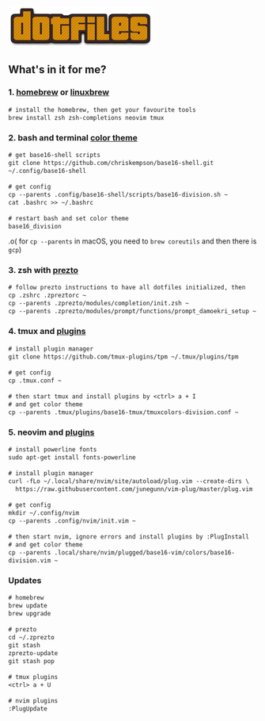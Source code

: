 ![dotfiles](dotfiles.png)

## What's in it for me?

### 1. [homebrew](https://brew.sh) or [linuxbrew](http://linuxbrew.sh)
```
# install the homebrew, then get your favourite tools
brew install zsh zsh-completions neovim tmux
```

### 2. bash and terminal [color theme](https://github.com/typedivision/division)
```
# get base16-shell scripts
git clone https://github.com/chriskempson/base16-shell.git ~/.config/base16-shell

# get config
cp --parents .config/base16-shell/scripts/base16-division.sh ~
cat .bashrc >> ~/.bashrc

# restart bash and set color theme
base16_division
```

.o( for `cp --parents` in macOS, you need to `brew coreutils` and then there is `gcp`)

### 3. zsh with [prezto](https://github.com/sorin-ionescu/prezto)
```
# follow prezto instructions to have all dotfiles initialized, then
cp .zshrc .zpreztorc ~
cp --parents .zprezto/modules/completion/init.zsh ~
cp --parents .zprezto/modules/prompt/functions/prompt_damoekri_setup ~
```

### 4. tmux and [plugins](https://github.com/tmux-plugins/tpm)
```
# install plugin manager
git clone https://github.com/tmux-plugins/tpm ~/.tmux/plugins/tpm

# get config
cp .tmux.conf ~

# then start tmux and install plugins by <ctrl> a + I
# and get color theme
cp --parents .tmux/plugins/base16-tmux/tmuxcolors-division.conf ~
```

### 5. neovim and [plugins](https://github.com/junegunn/vim-plug)
```
# install powerline fonts
sudo apt-get install fonts-powerline

# install plugin manager
curl -fLo ~/.local/share/nvim/site/autoload/plug.vim --create-dirs \
  https://raw.githubusercontent.com/junegunn/vim-plug/master/plug.vim

# get config
mkdir ~/.config/nvim
cp --parents .config/nvim/init.vim ~

# then start nvim, ignore errors and install plugins by :PlugInstall
# and get color theme
cp --parents .local/share/nvim/plugged/base16-vim/colors/base16-division.vim ~
```

### Updates
```
# homebrew
brew update
brew upgrade

# prezto
cd ~/.zprezto
git stash
zprezto-update
git stash pop

# tmux plugins
<ctrl> a + U

# nvim plugins
:PlugUpdate
```
